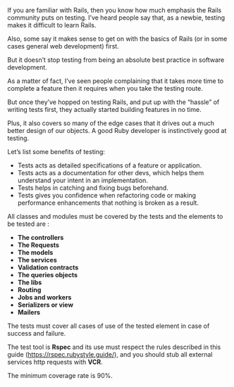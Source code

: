 If you are familiar with Rails, then you know how much emphasis the Rails community puts on testing. I’ve heard people say that, as a newbie, testing makes it difficult to learn Rails.

Also, some say it makes sense to get on with the basics of Rails (or in some cases general web development) first.

But it doesn’t stop testing from being an absolute best practice in software development.

As a matter of fact, I’ve seen people complaining that it takes more time to complete a feature then it requires when you take the testing route.

But once they’ve hopped on testing Rails, and put up with the “hassle” of writing tests first, they actually started building features in no time.

Plus, it also covers so many of the edge cases that it drives out a much better design of our objects. A good Ruby developer is instinctively good at testing.


Let’s list some benefits of testing:
- Tests acts as detailed specifications of a feature or application.
- Tests acts as a documentation for other devs, which helps them understand your intent in an implementation.
- Tests helps in catching and fixing bugs beforehand.
- Tests gives you confidence when refactoring code or making performance enhancements that nothing is broken as a result.



All classes and modules must be covered by the tests and the elements to be tested are :
- **The controllers**
- **The Requests**
- **The models**
- **The services**
- **Validation contracts**
- **The queries objects**
- **The libs**
- **Routing**
- **Jobs and workers**
- **Serializers or view**
- **Mailers**


The tests must cover all cases of use of the tested element in case of success and failure.

The test tool is **Rspec** and its use must respect the rules described in this guide (https://rspec.rubystyle.guide/), and you should stub all external services http requests with **VCR**.



The minimum coverage rate is 90%.

